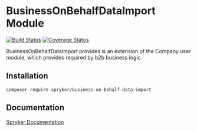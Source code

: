 # BusinessOnBehalfDataImport Module
[![Build Status](https://travis-ci.org/spryker/business-on-behalf-data-import.svg)](https://travis-ci.org/spryker/business-on-behalf-data-import)
[![Coverage Status](https://coveralls.io/repos/github/spryker/business-on-behalf-data-import/badge.svg)](https://coveralls.io/github/spryker/business-on-behalf-data-import)

BusinessOnBehalfDataImport provides is an extension of the Company user module, which provides required by b2b business logic.

## Installation

```
composer require spryker/business-on-behalf-data-import
```

## Documentation

[Spryker Documentation](https://academy.spryker.com/developing_with_spryker/module_guide/modules.html)
